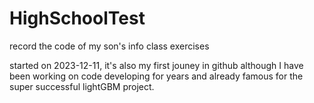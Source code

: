 # HighSchoolTest
record the code of my son's info class exercises

started on 2023-12-11, it's also my first jouney in github although I have been working on code developing for years and already famous for the super successful lightGBM project.
